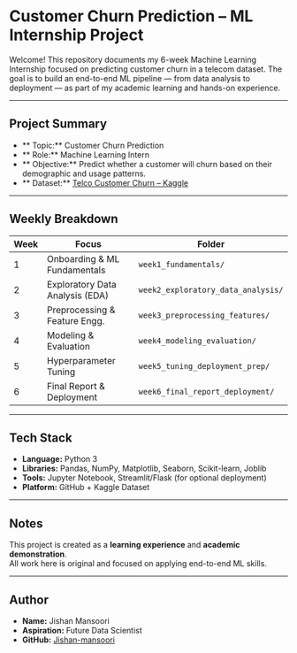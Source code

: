 #  Customer Churn Prediction – ML Internship Project

Welcome! This repository documents my 6-week Machine Learning Internship focused on predicting customer churn in a telecom dataset. The goal is to build an end-to-end ML pipeline — from data analysis to deployment — as part of my academic learning and hands-on experience.

---

##  Project Summary

- ** Topic:** Customer Churn Prediction
- ** Role:** Machine Learning Intern
- ** Objective:** Predict whether a customer will churn based on their demographic and usage patterns.
- ** Dataset:** [Telco Customer Churn – Kaggle](https://www.kaggle.com/datasets/blastchar/telco-customer-churn)

---

##  Weekly Breakdown

| Week | Focus                          | Folder                             |
|------|--------------------------------|------------------------------------|
|  1  | Onboarding & ML Fundamentals    | `week1_fundamentals/`              |
|  2  | Exploratory Data Analysis (EDA) | `week2_exploratory_data_analysis/` |
|  3  | Preprocessing & Feature Engg.   | `week3_preprocessing_features/`    |
|  4  | Modeling & Evaluation           | `week4_modeling_evaluation/`       |
|  5  | Hyperparameter Tuning           | `week5_tuning_deployment_prep/`    |
|  6  | Final Report & Deployment       | `week6_final_report_deployment/`   |

---

##  Tech Stack

- **Language:** Python 3
- **Libraries:** Pandas, NumPy, Matplotlib, Seaborn, Scikit-learn, Joblib
- **Tools:** Jupyter Notebook, Streamlit/Flask (for optional deployment)
- **Platform:** GitHub + Kaggle Dataset

---

##  Notes

This project is created as a **learning experience** and **academic demonstration**.  
All work here is original and focused on applying end-to-end ML skills.

---

##  Author

-  **Name:** Jishan Mansoori  
- **Aspiration:** Future Data Scientist  
- **GitHub:** [Jishan-mansoori](https://github.com/Jishan-mansoori) 

